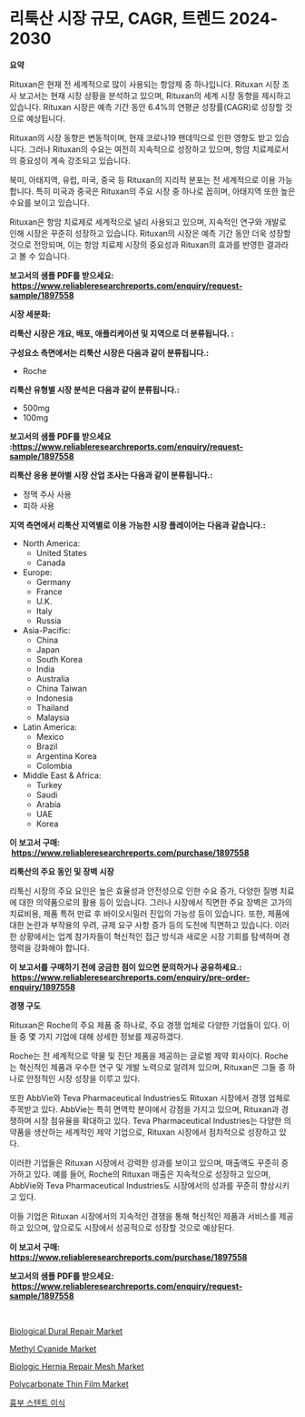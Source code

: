 <p><h1>리툭산 시장 규모, CAGR, 트렌드 2024-2030</h1></p><p><strong>요약</strong></p>
<p><p>Rituxan은 현재 전 세계적으로 많이 사용되는 항암제 중 하나입니다. Rituxan 시장 조사 보고서는 현재 시장 상황을 분석하고 있으며, Rituxan의 세계 시장 동향을 제시하고 있습니다. Rituxan 시장은 예측 기간 동안 6.4%의 연평균 성장률(CAGR)로 성장할 것으로 예상됩니다.</p><p>Rituxan의 시장 동향은 변동적이며, 현재 코로나19 팬데믹으로 인한 영향도 받고 있습니다. 그러나 Rituxan의 수요는 여전히 지속적으로 성장하고 있으며, 항암 치료제로서의 중요성이 계속 강조되고 있습니다.</p><p>북미, 아태지역, 유럽, 미국, 중국 등 Rituxan의 지리적 분포는 전 세계적으로 이용 가능합니다. 특히 미국과 중국은 Rituxan의 주요 시장 중 하나로 꼽히며, 아태지역 또한 높은 수요를 보이고 있습니다.</p><p>Rituxan은 항암 치료제로 세계적으로 널리 사용되고 있으며, 지속적인 연구와 개발로 인해 시장은 꾸준히 성장하고 있습니다. Rituxan의 시장은 예측 기간 동안 더욱 성장할 것으로 전망되며, 이는 항암 치료제 시장의 중요성과 Rituxan의 효과를 반영한 결과라고 볼 수 있습니다.</p></p>
<p><strong>보고서의 샘플 PDF를 받으세요: &nbsp;<a href="https://www.reliableresearchreports.com/enquiry/request-sample/1897558">https://www.reliableresearchreports.com/enquiry/request-sample/1897558</a></strong></p>
<p><strong>시장 세분화:</strong></p>
<p><strong> 리툭산 시장은 개요, 배포, 애플리케이션 및 지역으로 더 분류됩니다. :</strong></p>
<p><strong>구성요소 측면에서는 리툭산 시장은 다음과 같이 분류됩니다.:</strong></p>
<p><ul><li>Roche</li></ul></p>
<p><strong> 리툭산 유형별 시장 분석은 다음과 같이 분류됩니다.:</strong></p>
<p><ul><li>500mg</li><li>100mg</li></ul></p>
<p><strong>보고서의 샘플 PDF를 받으세요 :<a href="https://www.reliableresearchreports.com/enquiry/request-sample/1897558">https://www.reliableresearchreports.com/enquiry/request-sample/1897558</a></strong></p>
<p><strong> 리툭산 응용 분야별 시장 산업 조사는 다음과 같이 분류됩니다.:</strong></p>
<p><ul><li>정맥 주사 사용</li><li>피하 사용</li></ul></p>
<p><strong>지역 측면에서 리툭산 지역별로 이용 가능한 시장 플레이어는 다음과 같습니다.:</strong></p>
<p><ul>
    <li>
        North America:
        <ul>
            <li>United States</li>
            <li>Canada</li>
        </ul>
    </li>
    <li>
        Europe:
        <ul>
            <li>Germany</li>
            <li>France</li>
            <li>U.K.</li>
            <li>Italy</li>
            <li>Russia</li>
        </ul>
    </li>
    <li>
        Asia-Pacific:
        <ul>
            <li>China</li>
            <li>Japan</li>
            <li>South Korea</li>
            <li>India</li>
            <li>Australia</li>
            <li>China Taiwan</li>
            <li>Indonesia</li>
            <li>Thailand</li>
            <li>Malaysia</li>
        </ul>
    </li>
    <li>
        Latin America:
        <ul>
            <li>Mexico</li>
            <li>Brazil</li>
            <li>Argentina Korea</li>
            <li>Colombia</li>
        </ul>
    </li>
    <li>
        Middle East & Africa:
        <ul>
            <li>Turkey</li>
            <li>Saudi</li>
            <li>Arabia</li>
            <li>UAE</li>
            <li>Korea</li>
        </ul>
    </li>
    </ul></p>
<p><strong>이 보고서 구매: &nbsp;<a href="https://www.reliableresearchreports.com/purchase/1897558">https://www.reliableresearchreports.com/purchase/1897558</a></strong></p>
<p><strong>리툭산의 주요 동인 및 장벽 시장</strong></p>
<p><p>리툭신 시장의 주요 요인은 높은 효율성과 안전성으로 인한 수요 증가, 다양한 질병 치료에 대한 의약품으로의 활용 등이 있습니다. 그러나 시장에서 직면한 주요 장벽은 고가의 치료비용, 제품 특허 만료 후 바이오시밀러 진입의 가능성 등이 있습니다. 또한, 제품에 대한 논란과 부작용의 우려, 규제 요구 사항 증가 등의 도전에 직면하고 있습니다. 이러한 상황에서는 업계 참가자들이 혁신적인 접근 방식과 새로운 시장 기회를 탐색하며 경쟁력을 강화해야 합니다.</p></p>
<p><strong>이 보고서를 구매하기 전에 궁금한 점이 있으면 문의하거나 공유하세요.: &nbsp;<a href="https://www.reliableresearchreports.com/enquiry/pre-order-enquiry/1897558">https://www.reliableresearchreports.com/enquiry/pre-order-enquiry/1897558</a></strong></p>
<p><strong>경쟁 구도</strong></p>
<p><p>Rituxan은 Roche의 주요 제품 중 하나로, 주요 경쟁 업체로 다양한 기업들이 있다. 이들 중 몇 가지 기업에 대해 상세한 정보를 제공하겠다.</p><p>Roche는 전 세계적으로 약물 및 진단 제품을 제공하는 글로벌 제약 회사이다. Roche는 혁신적인 제품과 우수한 연구 및 개발 노력으로 알려져 있으며, Rituxan은 그들 중 하나로 안정적인 시장 성장을 이루고 있다.</p><p>또한 AbbVie와 Teva Pharmaceutical Industries도 Rituxan 시장에서 경쟁 업체로 주목받고 있다. AbbVie는 특히 면역학 분야에서 강점을 가지고 있으며, Rituxan과 경쟁하며 시장 점유율을 확대하고 있다. Teva Pharmaceutical Industries는 다양한 의약품을 생산하는 세계적인 제약 기업으로, Rituxan 시장에서 점차적으로 성장하고 있다.</p><p>이러한 기업들은 Rituxan 시장에서 강력한 성과를 보이고 있으며, 매출액도 꾸준히 증가하고 있다. 예를 들어, Roche의 Rituxan 매출은 지속적으로 성장하고 있으며, AbbVie와 Teva Pharmaceutical Industries도 시장에서의 성과를 꾸준히 향상시키고 있다.</p><p>이들 기업은 Rituxan 시장에서의 지속적인 경쟁을 통해 혁신적인 제품과 서비스를 제공하고 있으며, 앞으로도 시장에서 성공적으로 성장할 것으로 예상된다.</p></p>
<p><strong>이 보고서 구매: &nbsp; <a href="https://www.reliableresearchreports.com/purchase/1897558">https://www.reliableresearchreports.com/purchase/1897558</a></strong></p>
<p><strong>보고서의 샘플 PDF를 받으세요: &nbsp;<a href="https://www.reliableresearchreports.com/enquiry/request-sample/1897558">https://www.reliableresearchreports.com/enquiry/request-sample/1897558</a></strong><strong></strong></p>
<p>&nbsp;</p>
<p><p><a href="https://issuu.com/reportprime-2/docs/biological-dural-repair-market-size-2030.pptx">Biological Dural Repair Market</a></p><p><a href="https://github.com/WillieWoodard/Market-Research-Report-List-3/blob/main/methyl-cyanide-market.md">Methyl Cyanide Market</a></p><p><a href="https://issuu.com/reportprime-2/docs/biologic-hernia-repair-mesh-market-size-2030.pptx">Biologic Hernia Repair Mesh Market</a></p><p><a href="https://github.com/marloy8/Market-Research-Report-List-3/blob/main/polycarbonate-thin-film-market.md">Polycarbonate Thin Film Market</a></p><p><a href="https://github.com/vseigx30c9a1j/Market-Research-Report-List-1/blob/main/6538696193227.md">흉부 스텐트 이식</a></p></p>